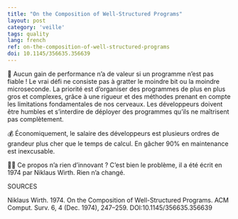 ```yaml
---
title: "On the Composition of Well-Structured Programs"
layout: post
category: 'veille'
tags: quality
lang: french
ref: on-the-composition-of-well-structured-programs
doi: 10.1145/356635.356639
---
```


🤬 Aucun gain de performance n’a de valeur si un programme n’est pas fiable ! Le vrai défi ne consiste pas à gratter le moindre bit ou la moindre microseconde. La priorité est d’organiser des programmes de plus en plus gros et complexes, grâce à une rigueur et des méthodes prenant en compte les limitations fondamentales de nos cerveaux. Les développeurs doivent être humbles et s’interdire de déployer des programmes qu’ils ne maîtrisent pas complètement.

💰 Économiquement, le salaire des développeurs est plusieurs ordres de grandeur plus cher que le temps de calcul. En gâcher 90% en maintenance est inexcusable.

🤦‍♂️ Ce propos n’a rien d’innovant ? C’est bien le problème, il a été écrit en 1974 par Niklaus Wirth. Rien n’a changé.

SOURCES

Niklaus Wirth. 1974. On the Composition of Well-Structured Programs. ACM Comput. Surv. 6, 4 (Dec. 1974), 247–259. DOI:10.1145/356635.356639
